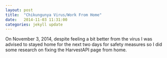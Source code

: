 ```yaml
---
layout: post
title:  "Chikungunya Virus/Work From Home"
date:   2014-11-03 11:31:00
categories: jekyll update
---
```


On November 3, 2014, despite feeling a bit better from the virus I was advised to stayed home for the next two days for safety measures
so I did some research on fixing the HarvestAPI page from home.